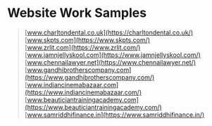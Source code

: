 # Website Work Samples

> [www.charltondental.co.uk](https://charltondental.co.uk/) <br>
[www.skpts.com](https://www.skpts.com/)<br>
[www.zrlit.com](https://www.zrlit.com/)<br>
[www.jamnjellyskool.com](https://www.jamnjellyskool.com/)<br>
[www.chennailawyer.net](https://www.chennailawyer.net/)<br>
[www.gandhibrotherscompany.com](https://www.gandhibrotherscompany.com/)<br>
[www.indiancinemabazaar.com](https://www.indiancinemabazaar.com/)<br>
[www.beauticiantrainingacademy.com](https://www.beauticiantrainingacademy.com/)<br>
[www.samriddhifinance.in](https://www.samriddhifinance.in/)<br>

